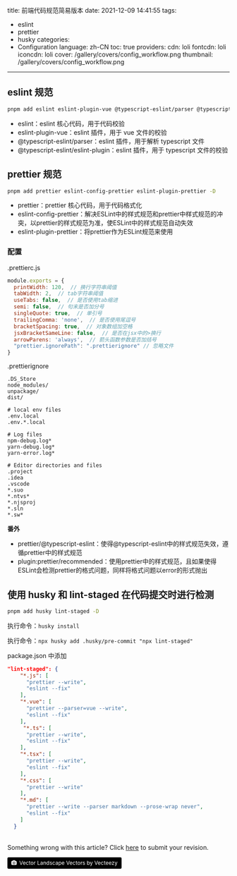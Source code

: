 title: 前端代码规范简易版本
date: 2021-12-09 14:41:55
tags:
- eslint 
- prettier 
- husky
categories:
- Configuration
language: zh-CN
toc: true
providers:
    cdn: loli
    fontcdn: loli
    iconcdn: loli
cover: /gallery/covers/config_workflow.png
thumbnail: /gallery/covers/config_workflow.png
---

## eslint 规范

```bash
pnpm add eslint eslint-plugin-vue @typescript-eslint/parser @typescript-eslint/eslint-plugin -D
```

- eslint：eslint 核心代码，用于代码校验
- eslint-plugin-vue：eslint 插件，用于 vue 文件的校验
- @typescript-eslint/parser：eslint 插件，用于解析 typescript 文件
- @typescript-eslint/eslint-plugin：eslint 插件，用于 typescript 文件的校验

<!-- more -->

## prettier 规范

```bash
pnpm add prettier eslint-config-prettier eslint-plugin-prettier -D
```

- prettier：prettier 核心代码，用于代码格式化
- eslint-config-prettier：解决ESLint中的样式规范和prettier中样式规范的冲突，以prettier的样式规范为准，使ESLint中的样式规范自动失效
- eslint-plugin-prettier：将prettier作为ESLint规范来使用

### 配置

.prettierc.js

```js
module.exports = {
  printWidth: 120,  // 换行字符串阈值
  tabWidth: 2,  // tab字符串阈值
  useTabs: false,  // 是否使用tab缩进
  semi: false,  // 句末是否加分号
  singleQuote: true,  // 单引号
  trailingComma: 'none',  // 是否使用尾逗号
  bracketSpacing: true,  // 对象数组加空格
  jsxBracketSameLine: false,  // 是否在jsx中的>换行
  arrowParens: 'always',  // 箭头函数参数是否加括号
  "prettier.ignorePath": ".prettierignore" // 忽略文件
}
```

.prettierignore

```
.DS_Store
node_modules/
unpackage/
dist/

# local env files
.env.local
.env.*.local

# Log files
npm-debug.log*
yarn-debug.log*
yarn-error.log*

# Editor directories and files
.project
.idea
.vscode
*.suo
*.ntvs*
*.njsproj
*.sln
*.sw*
```

**番外**

- prettier/@typescript-eslint：使得@typescript-eslint中的样式规范失效，遵循prettier中的样式规范
- plugin:prettier/recommended：使用prettier中的样式规范，且如果使得ESLint会检测prettier的格式问题，同样将格式问题以error的形式抛出

## 使用 husky 和 lint-staged 在代码提交时进行检测

```bash
pnpm add husky lint-staged -D
```

执行命令：`husky install`

执行命令：`npx husky add .husky/pre-commit "npx lint-staged"`

package.json 中添加

```json
"lint-staged": {
    "*.js": [
      "prettier --write",
      "eslint --fix"
    ],
    "*.vue": [
      "prettier --parser=vue --write",
      "eslint --fix"
    ],
     "*.ts": [
      "prettier --write",
      "eslint --fix"
    ],
    "*.tsx": [
      "prettier --write",
      "eslint --fix"
    ],
    "*.css": [
      "prettier --write"
    ],
    "*.md": [
      "prettier --write --parser markdown --prose-wrap never",
      "eslint --fix"
    ]
  }
```

<br />

<article class="message message-immersive is-warning">
<div class="message-body">
<i class="fas fa-question-circle mr-2"></i>Something wrong with this article? 
Click <a href="https://github.com/blacklisten/nblogs/edit/site/source/_posts/2021/代码规范.md">here</a> 
to submit your revision.
</div>
</article>

<a style="background-color:black;color:white;text-decoration:none;padding:4px 6px;font-size:12px;line-height:1.2;display:inline-block;border-radius:3px" href="https://www.vecteezy.com/free-vector/vector-landscape" target="_blank" rel="noopener noreferrer" title="Vector Landscape Vectors by Vecteezy"><span style="display:inline-block;padding:2px 3px"><svg xmlns="http://www.w3.org/2000/svg" style="height:12px;width:auto;position:relative;vertical-align:middle;top:-1px;fill:white" viewBox="0 0 32 32"><path d="M20.8 18.1c0 2.7-2.2 4.8-4.8 4.8s-4.8-2.1-4.8-4.8c0-2.7 2.2-4.8 4.8-4.8 2.7.1 4.8 2.2 4.8 4.8zm11.2-7.4v14.9c0 2.3-1.9 4.3-4.3 4.3h-23.4c-2.4 0-4.3-1.9-4.3-4.3v-15c0-2.3 1.9-4.3 4.3-4.3h3.7l.8-2.3c.4-1.1 1.7-2 2.9-2h8.6c1.2 0 2.5.9 2.9 2l.8 2.4h3.7c2.4 0 4.3 1.9 4.3 4.3zm-8.6 7.5c0-4.1-3.3-7.5-7.5-7.5-4.1 0-7.5 3.4-7.5 7.5s3.3 7.5 7.5 7.5c4.2-.1 7.5-3.4 7.5-7.5z"></path></svg></span><span style="display:inline-block;padding:2px 3px">Vector Landscape Vectors by Vecteezy</span></a>


